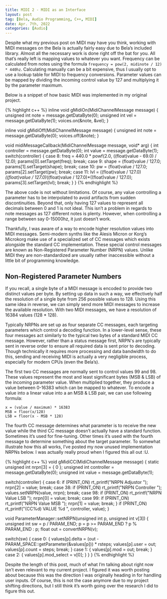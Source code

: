 ```yaml
---
title: MIDI 2 - MIDI as an Interface
layout: post
tag: [Bela, Audio Programming, C++, MIDI]
date: Apr. 7th, 2022
categories: [Audio]
---
```


Despite what my previous post on MIDI may have you think, working with MIDI messages on the Bela is actually fairly easy due to Bela’s included library. Almost all the necessary work is done right off the bat for you. All that’s really left is mapping values to whatever you want. Frequency can be calculated from notes using the formula ``frequency = pow(2, midinote / 12) * 440hz``. Calculating manually can be a bit expensive, thus I usually opt to use a lookup table for MIDI to frequency conversions. Parameter values can be mapped by dividing the incoming control value by 127 and multiplying it by the parameter maximum.

Below is a snippet of how basic MIDI was implemented in my original project.

{% highlight c++ %}
inline void gMidiOn(MidiChannelMessage message) {
  unsigned int note = message.getDataByte(0);
  unsigned int vel = message.getDataByte(1);
  voices.on(&note, &vel);
}

inline void gMidiOff(MidiChannelMessage message) {
  unsigned int note = message.getDataByte(0);
  voices.off(&note);
}

void midiMessageCallback(MidiChannelMessage message, void* arg) {
  int controller = message.getDataByte(0);
  int value = message.getDataByte(1);
  switch(controller) {
  case 8:
    freq = 440.0 * powf(2.0, ((float)value - 69.0) / 12.0);
    params[0].setTarget(freq);
    break;
  case 9:
    shape = (float)value / 127.0;
    params[1].setTarget(shape);
    break;
  case 10:
    pw = (float)value / 127.0;
    params[2].setTarget(pw);
    break;
  case 11:
    lvl = ((float)value / 127.0)*((float)value / 127.0)*((float)value / 127.0)*((float)value / 127.0);
    params[3].setTarget(lvl);
    break;
  }
}
{% endhighlight %}

The above code is not without limitations. Of course, any value controlling a parameter has to be interpolated to avoid artifacts from sudden discontinuities. Beyond that, only having 127 values to represent all decimals between 0 and 1 is not ideal. This isn’t a problem in regards to note messages as 127 different notes is plenty. However, when controlling a range between say 0-15000hz, it just doesn’t work.

Thankfully, I was aware of a way to encode higher resolution values into MIDI messages. Semi-modern synths like the Alesis Micron or Korg’s Microkorg make use of a specialized set of CC messages which exists alongside the standard CC implementation. These special control messages are known as Non-Registered Parameter Number (NRPN) values. Unlike MIDI they are non-standardized are usually rather inaccessible without a little bit of programming knowledge.

## Non-Registered Parameter Numbers

If you recall, a single byte of a MIDI message is encoded to provide two distinct values per byte. By setting up data in such a way, we effectively half the resolution of a single byte from 256 possible values to 128. Using this same idea in reverse, we can simply send more MIDI messages to increase the available resolution. With two MIDI messages, we have a resolution of 16384 values (128 * 128).

Typically NRPNs are set up as four separate CC messages, each targeting parameters which control a decoding function. In a lower-level sense, these four messages act similarly to the typical two bytes of a standard MIDI CC message. However, rather than a status message first, NRPN's are typically sent in reverse order to ensure all required data is sent prior to decoding. Though technically it requires more processing and data bandwidth to do this, sending and receiving MIDI is actually a very negligible process, especially for modern CPUs (even the Bela’s).

The first two CC messages are normally sent to control values 99 and 98. These values represent the most and least significant bytes (MSB & LSB) of the incoming parameter value. When multiplied together, they produce a value between 0-16383 which can be mapped to whatever. To encode a value into a linear value into a an MSB & LSB pair, we can use following formula:

``x = (value / maximum) * 16383``  
``MSB = floor(x/128)``  
``LSB = floor(x - MSB * 128)``

The fourth CC message determines what parameter is to receive the new value while the third CC message doesn’t actually have a standard function. Sometimes it’s used for fine-tuning. Other times it’s used with the fourth message to determine something about the target parameter. To somewhat illustrate how this all works, I’ve posted my now unused implementation NRPNs below. I was actually really proud when I figured this all out :U.

{% highlight c++ %}
void gMidiCC(MidiChannelMessage message)
{
  static unsigned int nrpn[3] = { 0 };
  unsigned int controller = message.getDataByte(0);
  unsigned int value = message.getDataByte(1);

  switch(controller) {
    case 6:
      if (PRINT_ON) rt_printf("NRPN Adjustor ");
      nrpn[2] = value;
      break;
    case 38:
      if (PRINT_ON) rt_printf("NRPN Controller ");
      values.setNRPN(value, nrpn);
      break;
    case 98:
      if (PRINT_ON) rt_printf("NRPN Value LSB ");
      nrpn[0] = value;
      break;
    case 99:
      if (PRINT_ON) rt_printf("NRPN Value MSB ");
      nrpn[1] = value;
      break;
  }
  if (PRINT_ON) rt_printf("(CC%d) VALUE %d ", controller, value);
}

void ParameterManager::setNRPN(unsigned int p, unsigned int v[3]) {
  unsigned int sw = p / PARAM_END;
  p = p >= PARAM_END ? p % PARAM_END : p;
  float out = convertNRPN(v);

  switch(sw) {
    case 0: {
      values[p].delta = (out - PARAM_SPACE::getParameter(&values[p])) * rsteps;
      values[p].user = out;
      values[p].count = steps;
      break;
    }
    case 1: {
      values[p].mod = out;
      break;
    }
    case 2: {
      values[p].mod_select = v[0];
    }
  }
}
{% endhighlight %}

Despite the length of this post, much of what I’m talking about right now isn’t even relevant to my current project. I figured it was worth posting about because this was the direction I was originally heading in for handling user inputs. Of course, this is not the case anymore due to my project shifting directions, but I still think it’s worth going over the research I did to figure this out.
